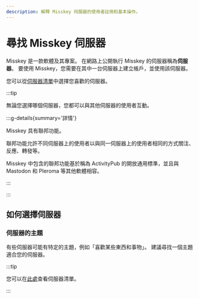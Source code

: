 ```yaml
---
description: 解釋 Misskey 伺服器的使用者註冊和基本操作。
---
```


# 尋找 Misskey 伺服器

Misskey 是一款軟體及其專案。
在網路上公開執行 Misskey 的伺服器稱為**伺服器**。
要使用 Misskey，您需要在其中一台伺服器上建立帳戶，並使用該伺服器。

您可以從[伺服器清單](/servers/)中選擇您喜歡的伺服器。

:::tip

無論您選擇哪個伺服器，您都可以與其他伺服器的使用者互動。

:::g-details{summary='詳情'}

Misskey 具有聯邦功能。

聯邦功能允許不同伺服器上的使用者以與同一伺服器上的使用者相同的方式關注、反應、轉發等。

Misskey 中包含的聯邦功能基於稱為 ActivityPub 的開放通用標準，並且與 Mastodon 和 Pleroma 等其他軟體相容。

:::

:::

## 如何選擇伺服器

### 伺服器的主題

有些伺服器可能有特定的主題，例如「喜歡某些東西和事物」。
建議尋找一個主題適合您的伺服器。

:::tip

您可以在[此處](/servers/)查看伺服器清單。

:::

